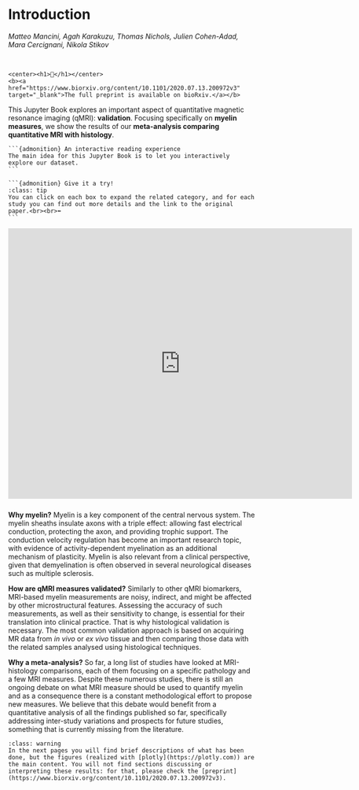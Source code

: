 Introduction
=========================================================

_Matteo Mancini, Agah Karakuzu, Thomas Nichols, Julien Cohen-Adad, Mara Cercignani, Nikola Stikov_
 
<br>

````{margin}
<center><h1>📝</h1></center>
<b><a href="https://www.biorxiv.org/content/10.1101/2020.07.13.200972v3" target="_blank">The full preprint is available on bioRxiv.</a></b>
````

This Jupyter Book explores an important aspect of quantitative magnetic resonance imaging (qMRI): **validation**. Focusing specifically on **myelin measures**, we show the results of our **meta-analysis comparing quantitative MRI with histology**.


````{margin}
```{admonition} An interactive reading experience
The main idea for this Jupyter Book is to let you interactively explore our dataset.
```
````

````{margin}
```{admonition} Give it a try!
:class: tip
You can click on each box to expand the related category, and for each study you can find out more details and the link to the original paper.<br><br>⬅
```
````

<center><iframe src="https://agahkarakuzu.github.io/figserver/fig2.html" height="550" width="700" style="border:none;margin-bottom: 10px;" scrolling="no" frameborder="0"></iframe></center>

**Why myelin?** Myelin is a key component of the central nervous system. The myelin sheaths insulate axons with a triple effect: allowing fast electrical conduction, protecting the axon, and providing trophic support. The conduction velocity regulation has become an important research topic, with evidence of activity-dependent myelination as an additional mechanism of plasticity. Myelin is also relevant from a clinical perspective, given that demyelination is often observed in several neurological diseases such as multiple sclerosis.

**How are qMRI measures validated?** Similarly to other qMRI biomarkers, MRI-based myelin measurements are noisy, indirect, and might be affected by other microstructural features. Assessing the accuracy of such measurements, as well as their sensitivity to change, is essential for their translation into clinical practice. That is why histological validation is necessary. The most common validation approach is based on acquiring MR data from *in vivo* or *ex vivo* tissue and then comparing those data with the related samples analysed using histological techniques.

**Why a meta-analysis?** So far, a long list of studies have looked at MRI-histology comparisons, each of them focusing on a specific pathology and a few MRI measures. Despite these numerous studies, there is still an ongoing debate on what MRI measure should be used to quantify myelin and as a consequence there is a constant methodological effort to propose new measures. We believe that this debate would benefit from a quantitative analysis of all the findings published so far, specifically addressing inter-study variations and prospects for future studies, something that is currently missing from the literature.
<br>


```{admonition} About the content of this Jupyter Book
:class: warning
In the next pages you will find brief descriptions of what has been done, but the figures (realized with [plotly](https://plotly.com)) are the main content. You will not find sections discussing or interpreting these results: for that, please check the [preprint](https://www.biorxiv.org/content/10.1101/2020.07.13.200972v3).
```